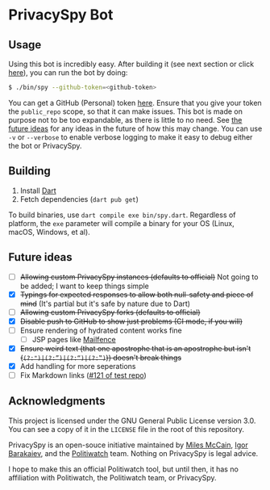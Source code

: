 # PrivacySpy Bot

## Usage
Using this bot is incredibly easy. After building it (see next section or click [here](#building)), you can run the bot by doing:
```sh
$ ./bin/spy --github-token=<github-token>
```

You can get a GitHub (Personal) token [here](https://github.com/settings/tokens). Ensure that you give your token the `public_repo` scope, so that it can make issues. This bot is made on purpose not to be too expandable, as there is little to no need. See [the future ideas](#future-ideas) for any ideas in the future of how this may change. You can use `-v` or `--verbose` to enable verbose logging to make it easy to debug either the bot or PrivacySpy.

## Building
1. Install [Dart](https://dart.dev)
2. Fetch dependencies (`dart pub get`)

To build binaries, use `dart compile exe bin/spy.dart`. Regardless of platform, the `exe` parameter will compile a binary for your OS (Linux, macOS, Windows, et al).

## Future ideas
- [ ] ~~Allowing custom PrivacySpy instances (defaults to official)~~ Not going to be added; I want to keep things simple
- [X] ~~Typings for expected responses to allow both null-safety and piece of mind~~ (It's partial but it's safe by nature due to Dart)
- [ ] ~~Allowing custom PrivacySpy forks (defaults to official)~~
- [X] ~~Disable push to GitHub to show just problems (CI mode, if you will)~~
- [ ] Ensure rendering of hydrated content works fine
  - [ ] JSP pages like [Mailfence](https://mailfence.com/en/privacy.jsp)
- [X] ~~Ensure weird text (that one apostrophe that is an apostrophe but isn't (`(?:")|(?:”)|(?:“)|(?:‟)`)) doesn't break things~~
- [X] Add handling for more seperations
- [ ] Fix Markdown links ([#121 of test repo](https://github.com/doamatto/privacyspy/issues/121))

## Acknowledgments
This project is licensed under the GNU General Public License version 3.0. You can see a copy of it in the `LICENSE` file in the root of this repository.

PrivacySpy is an open-souce initiative maintained by [Miles McCain](https://miles.land), [Igor Barakaiev](https://igor.fyi), and the [Politiwatch](https://politiwatch.org) team. Nothing on PrivacySpy is legal advice.

I hope to make this an official Politiwatch tool, but until then, it has no affiliation with Politiwatch, the Politiwatch team, or PrivacySpy. 
